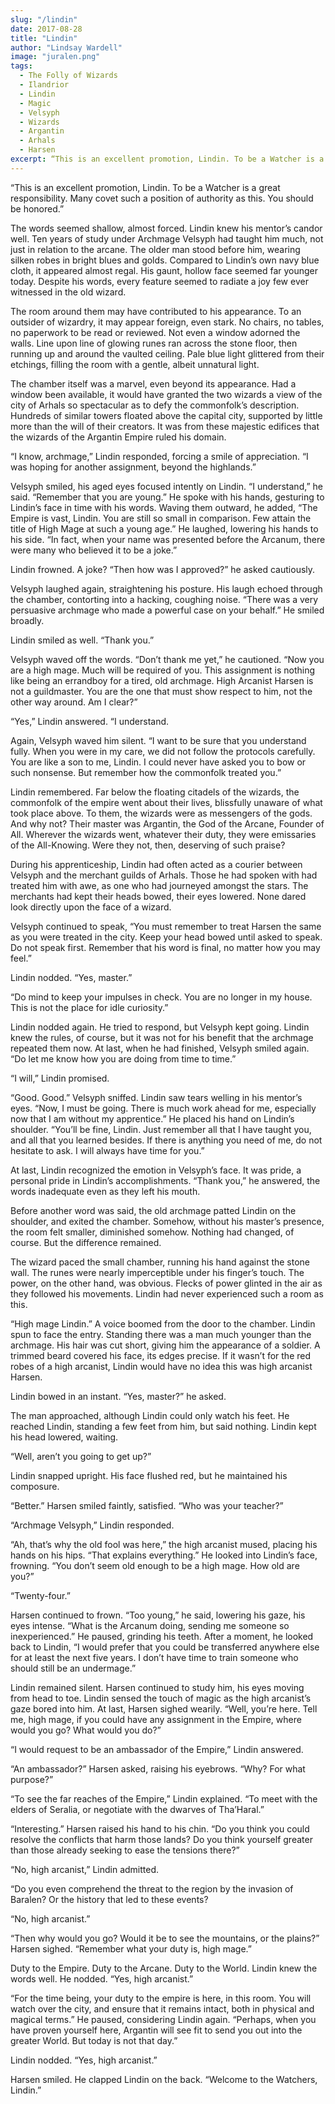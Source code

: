 ```yaml
---
slug: "/lindin"
date: 2017-08-28
title: "Lindin"
author: "Lindsay Wardell"
image: "juralen.png"
tags:
  - The Folly of Wizards
  - Ilandrior
  - Lindin
  - Magic
  - Velsyph
  - Wizards
  - Argantin
  - Arhals
  - Harsen
excerpt: “This is an excellent promotion, Lindin. To be a Watcher is a great responsibility. Many covet such a position of authority as this. You should be honored.”
---
```

“This is an excellent promotion, Lindin. To be a Watcher is a great responsibility. Many covet such a position of authority as this. You should be honored.”

The words seemed shallow, almost forced. Lindin knew his mentor’s candor well. Ten years of study under Archmage Velsyph had taught him much, not just in relation to the arcane. The older man stood before him, wearing silken robes in bright blues and golds. Compared to Lindin’s own navy blue cloth, it appeared almost regal. His gaunt, hollow face seemed far younger today. Despite his words, every feature seemed to radiate a joy few ever witnessed in the old wizard.

The room around them may have contributed to his appearance. To an outsider of wizardry, it may appear foreign, even stark. No chairs, no tables, no paperwork to be read or reviewed. Not even a window adorned the walls. Line upon line of glowing runes ran across the stone floor, then running up and around the vaulted ceiling. Pale blue light glittered from their etchings, filling the room with a gentle, albeit unnatural light.

The chamber itself was a marvel, even beyond its appearance. Had a window been available, it would have granted the two wizards a view of the city of Arhals so spectacular as to defy the commonfolk’s description. Hundreds of similar towers floated above the capital city, supported by little more than the will of their creators. It was from these majestic edifices that the wizards of the Argantin Empire ruled his domain.

“I know, archmage,” Lindin responded, forcing a smile of appreciation. “I was hoping for another assignment, beyond the highlands.”

Velsyph smiled, his aged eyes focused intently on Lindin. “I understand,” he said. “Remember that you are young.” He spoke with his hands, gesturing to Lindin’s face in time with his words. Waving them outward, he added, “The Empire is vast, Lindin. You are still so small in comparison. Few attain the title of High Mage at such a young age.” He laughed, lowering his hands to his side. “In fact, when your name was presented before the Arcanum, there were many who believed it to be a joke.”

Lindin frowned. A joke? “Then how was I approved?” he asked cautiously.

Velsyph laughed again, straightening his posture. His laugh echoed through the chamber, contorting into a hacking, coughing noise. “There was a very persuasive archmage who made a powerful case on your behalf.” He smiled broadly.

Lindin smiled as well. “Thank you.”

Velsyph waved off the words. “Don’t thank me yet,” he cautioned. “Now you are a high mage. Much will be required of you. This assignment is nothing like being an errandboy for a tired, old archmage. High Arcanist Harsen is not a guildmaster. You are the one that must show respect to him, not the other way around. Am I clear?”

“Yes,” Lindin answered. “I understand.

Again, Velsyph waved him silent. “I want to be sure that you understand fully. When you were in my care, we did not follow the protocols carefully. You are like a son to me, Lindin. I could never have asked you to bow or such nonsense. But remember how the commonfolk treated you.”

Lindin remembered. Far below the floating citadels of the wizards, the commonfolk of the empire went about their lives, blissfully unaware of what took place above. To them, the wizards were as messengers of the gods. And why not? Their master was Argantin, the God of the Arcane, Founder of All. Wherever the wizards went, whatever their duty, they were emissaries of the All-Knowing. Were they not, then, deserving of such praise?

During his apprenticeship, Lindin had often acted as a courier between Velsyph and the merchant guilds of Arhals. Those he had spoken with had treated him with awe, as one who had journeyed amongst the stars. The merchants had kept their heads bowed, their eyes lowered. None dared look directly upon the face of a wizard.

Velsyph continued to speak, “You must remember to treat Harsen the same as you were treated in the city. Keep your head bowed until asked to speak. Do not speak first. Remember that his word is final, no matter how you may feel.”

Lindin nodded. “Yes, master.”

“Do mind to keep your impulses in check. You are no longer in my house. This is not the place for idle curiosity.”

Lindin nodded again. He tried to respond, but Velsyph kept going. Lindin knew the rules, of course, but it was not for his benefit that the archmage repeated them now. At last, when he had finished, Velsyph smiled again. “Do let me know how you are doing from time to time.”

“I will,” Lindin promised.

“Good. Good.” Velsyph sniffed. Lindin saw tears welling in his mentor’s eyes. “Now, I must be going. There is much work ahead for me, especially now that I am without my apprentice.” He placed his hand on Lindin’s shoulder. “You’ll be fine, Lindin. Just remember all that I have taught you, and all that you learned besides. If there is anything you need of me, do not hesitate to ask. I will always have time for you.”

At last, Lindin recognized the emotion in Velsyph’s face. It was pride, a personal pride in Lindin’s accomplishments. “Thank you,” he answered, the words inadequate even as they left his mouth.

Before another word was said, the old archmage patted Lindin on the shoulder, and exited the chamber. Somehow, without his master’s presence, the room felt smaller, diminished somehow. Nothing had changed, of course. But the difference remained.

The wizard paced the small chamber, running his hand against the stone wall. The runes were nearly imperceptible under his finger’s touch. The power, on the other hand, was obvious. Flecks of power glinted in the air as they followed his movements. Lindin had never experienced such a room as this.

“High mage Lindin.” A voice boomed from the door to the chamber. Lindin spun to face the entry. Standing there was a man much younger than the archmage. His hair was cut short, giving him the appearance of a soldier. A trimmed beard covered his face, its edges precise. If it wasn’t for the red robes of a high arcanist, Lindin would have no idea this was high arcanist Harsen.

Lindin bowed in an instant. “Yes, master?” he asked.

The man approached, although Lindin could only watch his feet. He reached Lindin, standing a few feet from him, but said nothing. Lindin kept his head lowered, waiting.

“Well, aren’t you going to get up?”

Lindin snapped upright. His face flushed red, but he maintained his composure.

“Better.” Harsen smiled faintly, satisfied. “Who was your teacher?”

“Archmage Velsyph,” Lindin responded.

“Ah, that’s why the old fool was here,” the high arcanist mused, placing his hands on his hips. “That explains everything.” He looked into Lindin’s face, frowning. “You don’t seem old enough to be a high mage. How old are you?”

“Twenty-four.”

Harsen continued to frown. “Too young,” he said, lowering his gaze, his eyes intense. “What is the Arcanum doing, sending me someone so inexperienced.” He paused, grinding his teeth. After a moment, he looked back to Lindin, “I would prefer that you could be transferred anywhere else for at least the next five years. I don’t have time to train someone who should still be an undermage.”

Lindin remained silent. Harsen continued to study him, his eyes moving from head to toe. Lindin sensed the touch of magic as the high arcanist’s gaze bored into him. At last, Harsen sighed wearily. “Well, you’re here. Tell me, high mage, if you could have any assignment in the Empire, where would you go? What would you do?”

“I would request to be an ambassador of the Empire,” Lindin answered.

“An ambassador?” Harsen asked, raising his eyebrows. “Why? For what purpose?”

“To see the far reaches of the Empire,” Lindin explained. “To meet with the elders of Seralia, or negotiate with the dwarves of Tha’Haral.”

“Interesting.” Harsen raised his hand to his chin. “Do you think you could resolve the conflicts that harm those lands? Do you think yourself greater than those already seeking to ease the tensions there?”

“No, high arcanist,” Lindin admitted.

“Do you even comprehend the threat to the region by the invasion of Baralen? Or the history that led to these events?

“No, high arcanist.”

“Then why would you go? Would it be to see the mountains, or the plains?” Harsen sighed. “Remember what your duty is, high mage.”

Duty to the Empire. Duty to the Arcane. Duty to the World. Lindin knew the words well. He nodded. “Yes, high arcanist.”

“For the time being, your duty to the empire is here, in this room. You will watch over the city, and ensure that it remains intact, both in physical and magical terms.” He paused, considering Lindin again. “Perhaps, when you have proven yourself here, Argantin will see fit to send you out into the greater World. But today is not that day.”

Lindin nodded. “Yes, high arcanist.”

Harsen smiled. He clapped Lindin on the back. “Welcome to the Watchers, Lindin.”
